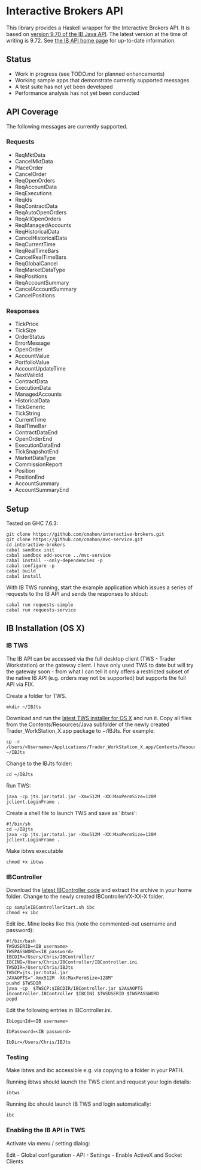 # Interactive Brokers API

This library provides a Haskell wrapper for the Interactive Brokers API. It is based on [version 9.70 of the IB Java API](http://interactivebrokers.github.io/downloads/twsapi_macunix.970.01.jar). The latest version at the time of writing is 9.72. See [the IB API home page](https://www.interactivebrokers.com/en/index.php?f=5041) for up-to-date information.

## Status

* Work in progress (see TODO.md for planned enhancements)
* Working sample apps that demonstrate currently supported messages
* A test suite has not yet been developed
* Performance analysis has not yet been conducted

## API Coverage

The following messages are currently supported.

### Requests

* ReqMktData
* CancelMktData
* PlaceOrder
* CancelOrder
* ReqOpenOrders
* ReqAccountData
* ReqExecutions
* ReqIds
* ReqContractData
* ReqAutoOpenOrders
* ReqAllOpenOrders
* ReqManagedAccounts
* ReqHistoricalData
* CancelHistoricalData
* ReqCurrentTime
* ReqRealTimeBars
* CancelRealTimeBars
* ReqGlobalCancel
* ReqMarketDataType
* ReqPositions
* ReqAccountSummary
* CancelAccountSummary
* CancelPositions

### Responses

* TickPrice
* TickSize
* OrderStatus
* ErrorMessage
* OpenOrder
* AccountValue
* PortfolioValue
* AccountUpdateTime
* NextValidId
* ContractData
* ExecutionData
* ManagedAccounts
* HistoricalData
* TickGeneric
* TickString
* CurrentTime
* RealTimeBar
* ContractDataEnd
* OpenOrderEnd
* ExecutionDataEnd
* TickSnapshotEnd
* MarketDataType
* CommissionReport
* Position
* PositionEnd
* AccountSummary
* AccountSummaryEnd

## Setup

Tested on GHC 7.6.3:

    git clone https://github.com/cmahon/interactive-brokers.git
    git clone https://github.com/cmahon/mvc-service.git
    cd interactive-brokers
    cabal sandbox init
    cabal sandbox add-source ../mvc-service
    cabal install --only-dependencies -p
    cabal configure -p
    cabal build
    cabal install
    
With IB TWS running, start the example application which issues a series of requests to the IB API and sends the responses to stdout:

    cabal run requests-simple
    cabal run requests-service

## IB Installation (OS X)

### IB TWS

The IB API can be accessed via the full desktop client (TWS - Trader Workstation) or the gateway client. I have only used TWS to date but will try the gateway soon - from what I can tell it only offers a restricted subset of the native IB API (e.g. orders may not be supported) but supports the full API via FIX.

Create a folder for TWS.

    mkdir ~/IBJts

Download and run the [latest TWS installer for OS X](https://download2.interactivebrokers.com/download/TWSX_install_latest.pkg) and run it. Copy all files from the Contents/Resources/Java subfolder of the newly created Trader_WorkStation_X.app package to ~/IBJts. For example:

    cp -r /Users/<Username>/Applications/Trader_WorkStation_X.app/Contents/Resources/Java ~/IBJts

Change to the IBJts folder:

    cd ~/IBJts

Run TWS:

    java -cp jts.jar:total.jar -Xmx512M -XX:MaxPermSize=128M jclient.LoginFrame .

Create a shell file to launch TWS and save as 'ibtws':

    #!/bin/sh
    cd ~/IBjts
    java -cp jts.jar:total.jar -Xmx512M -XX:MaxPermSize=128M jclient.LoginFrame . 

Make ibtws executable

    chmod +x ibtws

### IBController

Download the [latest IBController code](https://github.com/ib-controller/ib-controller) and extract the archive in your home folder. Change to the newly created IBControllerVX-XX-X folder.

    cp sampleIBControllerStart.sh ibc
    chmod +x ibc

Edit ibc. Mine looks like this (note the commented-out username and password):

    #!/bin/bash
    TWSUSERID=<IB username>
    TWSPASSWORD=<IB password>
    IBCDIR=/Users/Chris/IBController/
    IBCINI=/Users/Chris/IBController/IBController.ini
    TWSDIR=/Users/Chris/IBJts
    TWSCP=jts.jar:total.jar
    JAVAOPTS="-Xmx512M -XX:MaxPermSize=128M" 
    pushd $TWSDIR
    java -cp  $TWSCP:$IBCDIR/IBController.jar $JAVAOPTS ibcontroller.IBController $IBCINI $TWSUSERID $TWSPASSWORD
    popd

Edit the following entries in IBController.ini.

    IbLoginId=<IB username>

    IbPassword=<IB password>

    IbDir=/Users/Chris/IBJts

### Testing

Make ibtws and ibc accessible e.g. via copying to a folder in your PATH.

Running ibtws should launch the TWS client and request your login details:

    ibtws

Running ibc should launch IB TWS and login automatically:

    ibc

### Enabling the IB API in TWS

Activate via menu / setting dialog:

Edit - Global configuration - API - Settings - Enable ActiveX and Socket Clients

